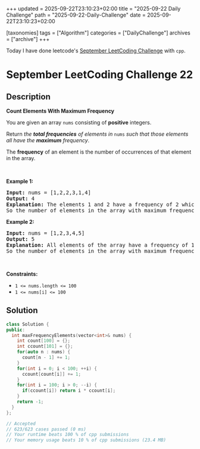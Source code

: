 +++
updated = 2025-09-22T23:10:23+02:00
title = "2025-09-22 Daily Challenge"
path = "2025-09-22-Daily-Challenge"
date = 2025-09-22T23:10:23+02:00

[taxonomies]
tags = ["Algorithm"]
categories = ["DailyChallenge"]
archives = ["archive"]
+++

Today I have done leetcode's [September LeetCoding Challenge](https://leetcode.com/problems/count-elements-with-maximum-frequency/) with `cpp`.

<!-- more -->

# September LeetCoding Challenge 22

## Description

**Count Elements With Maximum Frequency**

<p>You are given an array <code>nums</code> consisting of <strong>positive</strong> integers.</p>

<p>Return <em>the <strong>total frequencies</strong> of elements in</em><em> </em><code>nums</code>&nbsp;<em>such that those elements all have the <strong>maximum</strong> frequency</em>.</p>

<p>The <strong>frequency</strong> of an element is the number of occurrences of that element in the array.</p>

<p>&nbsp;</p>
<p><strong class="example">Example 1:</strong></p>

<pre>
<strong>Input:</strong> nums = [1,2,2,3,1,4]
<strong>Output:</strong> 4
<strong>Explanation:</strong> The elements 1 and 2 have a frequency of 2 which is the maximum frequency in the array.
So the number of elements in the array with maximum frequency is 4.
</pre>

<p><strong class="example">Example 2:</strong></p>

<pre>
<strong>Input:</strong> nums = [1,2,3,4,5]
<strong>Output:</strong> 5
<strong>Explanation:</strong> All elements of the array have a frequency of 1 which is the maximum.
So the number of elements in the array with maximum frequency is 5.
</pre>

<p>&nbsp;</p>
<p><strong>Constraints:</strong></p>

<ul>
	<li><code>1 &lt;= nums.length &lt;= 100</code></li>
	<li><code>1 &lt;= nums[i] &lt;= 100</code></li>
</ul>


## Solution

``` cpp
class Solution {
public:
  int maxFrequencyElements(vector<int>& nums) {
    int count[100] = {};
    int ccount[101] = {};
    for(auto n : nums) {
      count[n - 1] += 1;
    }
    for(int i = 0; i < 100; ++i) {
      ccount[count[i]] += 1;
    }
    for(int i = 100; i > 0; --i) {
      if(ccount[i]) return i * ccount[i];
    }
    return -1;
  }
};

// Accepted
// 623/623 cases passed (0 ms)
// Your runtime beats 100 % of cpp submissions
// Your memory usage beats 10 % of cpp submissions (23.4 MB)
```
